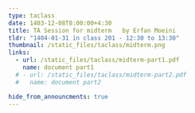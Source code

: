 ```yaml
---
type: taclass
date: 1403-12-08T8:00:00+4:30
title: TA Session for midterm	by Erfan Moeini
tldr: "1404-01-31 in class 201 - 12:30 to 13:30"
thumbnail: /static_files/taclass/midterm.png
links:
  - url: /static_files/taclass/midterm-part1.pdf
    name: document part1
  # - url: /static_files/taclass/midterm-part2.pdf
  #   name: document part2

hide_from_announcments: true
---
```

